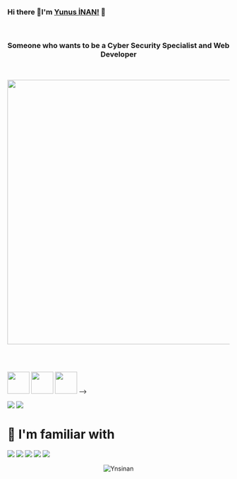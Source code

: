 ### Hi there 👋I'm [Yunus İNAN!](https://github.com/Ynsinan) 👋
<br/>
<h3 align="center">Someone who wants to be a Cyber Security Specialist and Web Developer</h3>
<br/>
<p align="center">
   <img src="https://media.giphy.com/media/RnPRNP5ICPl6M/giphy.gif" width="600" />
</p>

<br><br>

<code><img height="50" src="https://www.flaticon.com/svg/vstatic/svg/226/226777.svg?token=exp=1610576956~hmac=ffe5260c01f861861c3b7f7d468146af"></code>
<code><img height="50" src="https://www.flaticon.com/svg/vstatic/svg/919/919827.svg?token=exp=1610577079~hmac=d07ad5cdc980bd2fa0b29a876983b0c6"></code>
<code><img height="50" src="https://www.flaticon.com/svg/vstatic/svg/919/919826.svg?token=exp=1610577134~hmac=fb44a99b4e3b9d00115475ae39a59548"></code> -->

![](https://raw.githubusercontent.com/ynsinan/github-stats/ae5642355512fd6ef4993e05d8d08e024c4b3bdd/generated/overview.svg)
![](https://raw.githubusercontent.com/ynsinan/github-stats/ae5642355512fd6ef4993e05d8d08e024c4b3bdd/generated/languages.svg)

# 🧰 I'm familiar with

![](https://img.shields.io/badge/-JAVA-%23E44D27?style=flat-square&logo=java&logoColor=ffffff)
![](https://img.shields.io/badge/-HTML5-%23E44D27?style=flat-square&logo=html5&logoColor=ffffff)
![](https://img.shields.io/badge/-CSS3-%231572B6?style=flat-square&logo=css3)
![](https://img.shields.io/badge/-JavaScript-%23F7DF1C?style=flat-square&logo=javascript&logoColor=000000&labelColor=%23F7DF1C&color=%23FFCE5A)
![](https://img.shields.io/badge/-React-61DAFB?style=flat-square&logo=react&logoColor=ffffff)


<p align="center">
   <img src="https://komarev.com/ghpvc/?username=Ynsinan"%20 alt="Ynsinan"/> 
  </p>




<!--
**Ynsinan/Ynsinan** is a ✨ _special_ ✨ repository because its `README.md` (this file) appears on your GitHub profile.

Here are some ideas to get you started:

- 🔭 I’m currently working on ...
- 🌱 I’m currently learning ...
- 👯 I’m looking to collaborate on ...
- 🤔 I’m looking for help with ...
- 💬 Ask me about ...
- 📫 How to reach me: ...
- 😄 Pronouns: ...
- ⚡ Fun fact: ...

-->
